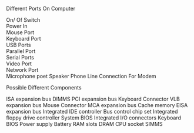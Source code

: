 Different Ports On Computer 	
	
On/ Of Switch	
Power In	
Mouse Port	
Keyboard Port	
USB Ports	
Parallel Port	
Serial Ports	
Video Port	
Network Port	
Microphone poet	
Speaker	
Phone Line Connection For Modem	
	
Possible Different Components	
	
ISA expansion bus	DIMMS
PCI expansion bus	Keyboard Connector
VLB expansion bus	Mouse Connector
MCA expansion bus	Cache memory
EISA expansion bus	Integrated IDE controller
Bus control chip set	Integrated floppy drive controller
System BIOS	Integrated I/O connectors
Keyboard BIOS	Power supply 
Battery	RAM slots
DRAM	CPU socket
SIMMS	
